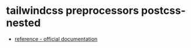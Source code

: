 # tailwindcss preprocessors postcss-nested

- [reference - official documentation](https://tailwindcss.com/docs/using-with-preprocessors#nesting)
